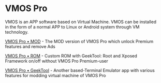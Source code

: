 # VMOS Pro


VMOS is an APP software based on Virtual Machine. VMOS can be installed in the form of a normal APP to Linux or Android system through VM technology.

[VMOS Pro • MOD](http://github.com/HuskyDG/VMOSPro_MOD) - The MOD version of VMOS Pro which unlock Premium features and remove Ads

[VMOS Pro • ROM](http://github.com/HuskyDG/VMOSPro_ROM) - Custom ROM with GeekTool: Root and Xposed Framework on/off without VMOS Pro Premium-user

[VMOS Pro • GeekTool](http://github.com/HuskyDG/VMOSPro_GeekTools) - Another based-Terminal Emulator app with various features for modding virtual machine of VMOS Pro
 
